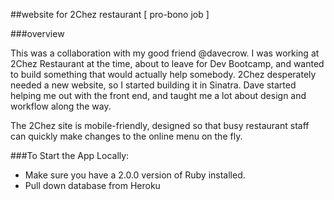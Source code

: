 ##website for 2Chez restaurant
[ pro-bono job ]

###overview

This was a collaboration with my good friend @davecrow. I was working at 2Chez Restaurant at the time, about to leave for Dev Bootcamp, and wanted to build something that would actually help somebody. 2Chez desperately needed a new website, so I started building it in Sinatra. Dave started helping me out with the front end, and taught me a lot about design and workflow along the way.

The 2Chez site is mobile-friendly, designed so that busy restaurant staff can quickly make changes to the online menu on the fly.

###To Start the App Locally:

- Make sure you have a 2.0.0 version of Ruby installed.
- Pull down database from Heroku
